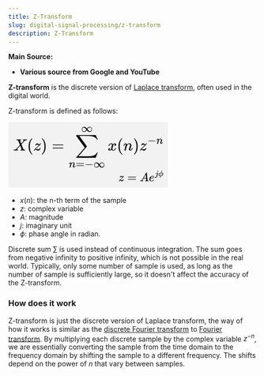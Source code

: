 ```yaml
---
title: Z-Transform
slug: digital-signal-processing/z-transform
description: Z-Transform
---
```


**Main Source:**

- **Various source from Google and YouTube**

**Z-transform** is the discrete version of [Laplace transform](/cs-notes/digital-signal-processing/laplace-transform), often used in the digital world.

Z-transform is defined as follows:

![Z-transform formula](./z-transform-formula.png)

- $x(n)$: the n-th term of the sample
- $z$: complex variable
- $A$: magnitude
- $j$: imaginary unit
- $\phi$: phase angle in radian.

Discrete sum $\sum$ is used instead of continuous integration. The sum goes from negative infinity to positive infinity, which is not possible in the real world. Typically, only some number of sample is used, as long as the number of sample is sufficiently large, so it doesn't affect the accuracy of the Z-transform.

### How does it work

Z-transform is just the discrete version of Laplace transform, the way of how it works is similar as the [discrete Fourier transform](/cs-notes/digital-signal-processing/discrete-fourier-transform) to [Fourier transform](/cs-notes/digital-signal-processing/fourier-transform). By multiplying each discrete sample by the complex variable $z^{-n}$, we are essentially converting the sample from the time domain to the frequency domain by shifting the sample to a different frequency. The shifts depend on the power of $n$ that vary between samples.
